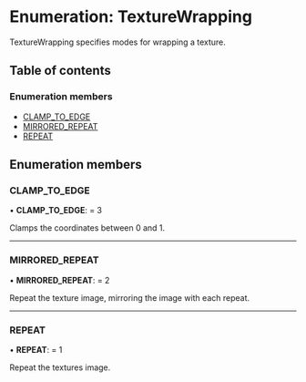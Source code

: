# Enumeration: TextureWrapping

TextureWrapping specifies modes for wrapping a texture.

## Table of contents

### Enumeration members

- [CLAMP\_TO\_EDGE](texturewrapping.md#clamp_to_edge)
- [MIRRORED\_REPEAT](texturewrapping.md#mirrored_repeat)
- [REPEAT](texturewrapping.md#repeat)

## Enumeration members

### CLAMP\_TO\_EDGE

• **CLAMP\_TO\_EDGE**: = 3

Clamps the coordinates between 0 and 1.

___

### MIRRORED\_REPEAT

• **MIRRORED\_REPEAT**: = 2

Repeat the texture image, mirroring the image with each repeat.

___

### REPEAT

• **REPEAT**: = 1

Repeat the textures image.

